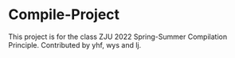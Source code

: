 # Compile-Project

This project is for the class ZJU 2022 Spring-Summer Compilation Principle.
Contributed by yhf, wys and lj.

